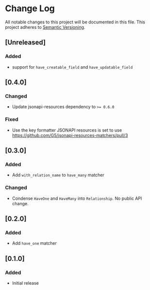 # Change Log
All notable changes to this project will be documented in this file.
This project adheres to [Semantic Versioning](http://semver.org/).

## [Unreleased]
### Added
- support for `have_creatable_field` and `have_updatable_field`

## [0.4.0]
### Changed
- Update jsonapi-resources dependency to `>= 0.6.0`

### Fixed
- Use the key formatter JSONAPI resources is set to use https://github.com/G5/jsonapi-resources-matchers/pull/3

## [0.3.0]
### Added
- Add `with_relation_name` to `have_many` matcher

### Changed
- Condense `HaveOne` and `HaveMany` into `Relationship`. No public API change.

## [0.2.0]
### Added
- Add `have_one` matcher

## [0.1.0]
### Added
- Initial release
